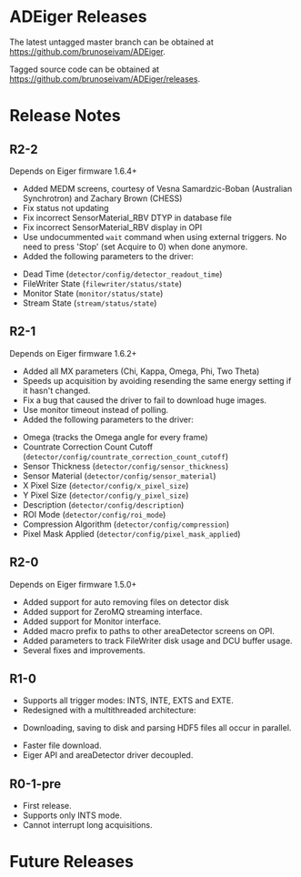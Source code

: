 ADEiger Releases
==================

The latest untagged master branch can be obtained at
https://github.com/brunoseivam/ADEiger.

Tagged source code can be obtained at
https://github.com/brunoseivam/ADEiger/releases.

Release Notes
=============

R2-2
----

Depends on Eiger firmware 1.6.4+

* Added MEDM screens, courtesy of Vesna Samardzic-Boban (Australian Synchrotron) and Zachary Brown (CHESS)
* Fix status not updating
* Fix incorrect SensorMaterial_RBV DTYP in database file
* Fix incorrect SensorMaterial_RBV display in OPI
* Use undocummented `wait` command when using external triggers. No need to press 'Stop' (set Acquire to 0) when done anymore.
* Added the following parameters to the driver:
 - Dead Time (`detector/config/detector_readout_time`)
 - FileWriter State (`filewriter/status/state`)
 - Monitor State (`monitor/status/state`)
 - Stream State (`stream/status/state`)

R2-1
----

Depends on Eiger firmware 1.6.2+

* Added all MX parameters (Chi, Kappa, Omega, Phi, Two Theta)
* Speeds up acquisition by avoiding resending the same energy setting if it hasn't changed.
* Fix a bug that caused the driver to fail to download huge images.
* Use monitor timeout instead of polling.
* Added the following parameters to the driver:
 - Omega (tracks the Omega angle for every frame)
 - Countrate Correction Count Cutoff (`detector/config/countrate_correction_count_cutoff`)
 - Sensor Thickness (`detector/config/sensor_thickness`)
 - Sensor Material (`detector/config/sensor_material`)
 - X Pixel Size (`detector/config/x_pixel_size`)
 - Y Pixel Size (`detector/config/y_pixel_size`)
 - Description (`detector/config/description`)
 - ROI Mode (`detector/config/roi_mode`)
 - Compression Algorithm (`detector/config/compression`)
 - Pixel Mask Applied (`detector/config/pixel_mask_applied`)

R2-0
----

Depends on Eiger firmware 1.5.0+

* Added support for auto removing files on detector disk
* Added support for ZeroMQ streaming interface.
* Added support for Monitor interface.
* Added macro prefix to paths to other areaDetector screens on OPI.
* Added parameters to track FileWriter disk usage and DCU buffer usage.
* Several fixes and improvements.

R1-0
----
* Supports all trigger modes: INTS, INTE, EXTS and EXTE.
* Redesigned with a multithreaded architecture:
 - Downloading, saving to disk and parsing HDF5 files all occur in parallel.
* Faster file download.
* Eiger API and areaDetector driver decoupled.

R0-1-pre
--------
* First release.
* Supports only INTS mode.
* Cannot interrupt long acquisitions.

Future Releases
===============
